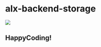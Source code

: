 # alx-backend-storage
![](https://s3.amazonaws.com/alx-intranet.hbtn.io/uploads/medias/2020/1/40eab4627f1bea7dfe5e.png?X-Amz-Algorithm=AWS4-HMAC-SHA256&X-Amz-Credential=AKIARDDGGGOUSBVO6H7D%2F20240619%2Fus-east-1%2Fs3%2Faws4_request&X-Amz-Date=20240619T154838Z&X-Amz-Expires=86400&X-Amz-SignedHeaders=host&X-Amz-Signature=d49c33ee535c0184007c641f4d213d932ee680abe5eeba86721d648da664ea4a)



## HappyCoding!